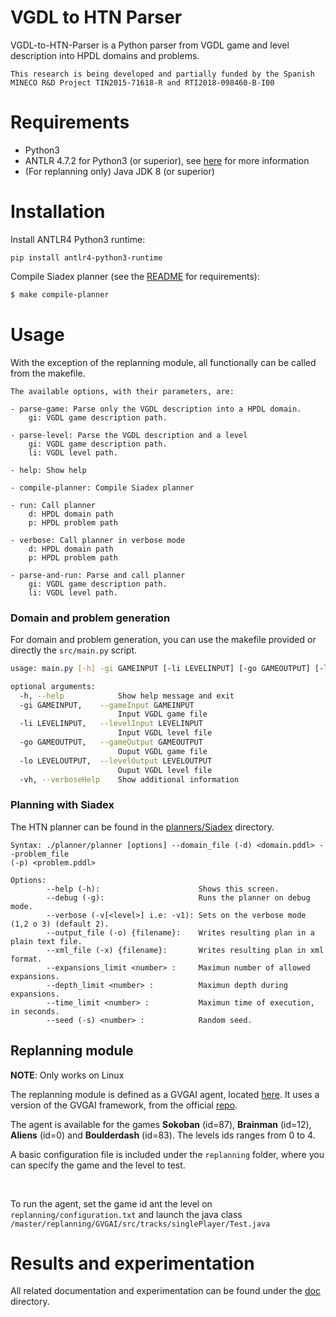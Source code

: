 # VGDL to HTN Parser

VGDL-to-HTN-Parser is a Python parser from VGDL game and level description into HPDL domains and problems.

``` This research is being developed and partially funded by the Spanish MINECO R&D Project TIN2015-71618-R and RTI2018-098460-B-I00 ```

# Requirements
- Python3
- ANTLR 4.7.2 for Python3 (or superior), see [here](https://github.com/antlr/antlr4/blob/master/doc/python-target.md) for more information
- (For replanning only) Java JDK 8 (or superior)

# Installation

Install ANTLR4 Python3 runtime:
```
pip install antlr4-python3-runtime
```


Compile Siadex planner (see the [README](planners/Siadex/README.md) for requirements):
```bash
$ make compile-planner
```

# Usage

With the exception of the replanning module, all functionally can be called from the  makefile.

```
The available options, with their parameters, are:

- parse-game: Parse only the VGDL description into a HPDL domain.
    gi: VGDL game description path.

- parse-level: Parse the VGDL description and a level
    gi: VGDL game description path.
    li: VGDL level path.

- help: Show help

- compile-planner: Compile Siadex planner

- run: Call planner
    d: HPDL domain path
    p: HPDL problem path

- verbose: Call planner in verbose mode
    d: HPDL domain path
    p: HPDL problem path

- parse-and-run: Parse and call planner
    gi: VGDL game description path.
    li: VGDL level path.
```


### Domain and problem generation
For domain and problem generation, you can use the makefile provided or directly the ```src/main.py``` script.

```bash
usage: main.py [-h] -gi GAMEINPUT [-li LEVELINPUT] [-go GAMEOUTPUT] [-lo LEVELOUTPUT] [-vh]

optional arguments:
  -h, --help            Show help message and exit
  -gi GAMEINPUT,    --gameInput GAMEINPUT
                        Input VGDL game file
  -li LEVELINPUT,   --levelInput LEVELINPUT
                        Input VGDL level file
  -go GAMEOUTPUT,   --gameOutput GAMEOUTPUT
                        Ouput VGDL game file
  -lo LEVELOUTPUT,  --levelOutput LEVELOUTPUT
                        Ouput VGDL level file
  -vh, --verboseHelp    Show additional information
```

### Planning with Siadex
The HTN planner can be found in the [planners/Siadex](https://github.com/IgnacioVellido/VGDL-to-HTN-Parser/tree/master/planners/Siadex) directory.

```
Syntax: ./planner/planner [options] --domain_file (-d) <domain.pddl> --problem_file 
(-p) <problem.pddl>

Options:
        --help (-h):                      Shows this screen.
        --debug (-g):                     Runs the planner on debug mode.
        --verbose (-v[<level>] i.e: -v1): Sets on the verbose mode (1,2 o 3) (default 2).
        --output_file (-o) {filename}:    Writes resulting plan in a plain text file.
        --xml_file (-x) {filename}:       Writes resulting plan in xml format.
        --expansions_limit <number> :     Maximun number of allowed expansions.
        --depth_limit <number> :          Maximun depth during expansions.
        --time_limit <number> :           Maximun time of execution, in seconds.
        --seed (-s) <number> :            Random seed.

```

## Replanning module
__NOTE__: Only works on Linux

The replanning module is defined as a GVGAI agent, located [here](https://github.com/IgnacioVellido/VGDL-to-HTN-Parser/blob/master/replanning/GVGAI/src/main/Agent.java).
It uses a version of the GVGAI framework, from the official [repo](https://github.com/GAIGResearch/GVGAI).

The agent is available for the games __Sokoban__ (id=87), __Brainman__ (id=12), __Aliens__ (id=0) and __Boulderdash__ (id=83). The levels ids ranges from 0 to 4.

A basic configuration file is included under the ```replanning``` folder, where you can specify the game and the level to test.

&nbsp;

To run the agent, set the game id ant the level on ```replanning/configuration.txt``` and launch the java class ```/master/replanning/GVGAI/src/tracks/singlePlayer/Test.java```

# Results and experimentation

All related documentation and experimentation can be found under the [doc](https://github.com/IgnacioVellido/VGDL-to-HTN-Parser/tree/master/doc) directory.
